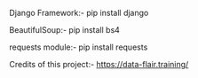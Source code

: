 Django Framework:- pip install django

BeautifulSoup:- pip install bs4

requests module:- pip install requests

Credits of this project:- https://data-flair.training/
